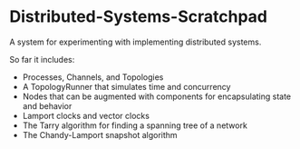 # Distributed-Systems-Scratchpad

A system for experimenting with implementing distributed systems.

So far it includes:  
* Processes, Channels, and Topologies  
* A TopologyRunner that simulates time and concurrency
* Nodes that can be augmented with components for encapsulating state and behavior  
* Lamport clocks and vector clocks  
* The Tarry algorithm for finding a spanning tree of a network  
* The Chandy-Lamport snapshot algorithm  


